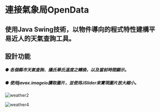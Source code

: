 # 連接氣象局OpenData

## 使用Java Swing技術，以物件導向的程式特性建構平易近人的天氣查詢工具。

## 設計功能
   ##### ● 各個縣市天氣查詢、攝氏華氏溫度之轉換，以及當前時間顯示。
   ##### ● 使用javax.imageio讀取圖片，並使用JSlider來實現圖片放大縮小。
  
![weather2](https://user-images.githubusercontent.com/91510662/159630008-5709a237-71ef-4ad7-b37e-b12b6877cf6b.jpg)

![weather4](https://user-images.githubusercontent.com/91510662/159630205-4b596588-4710-4ea9-8f65-d5244ea64b92.png)

